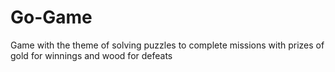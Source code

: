 # Go-Game
Game with the theme of solving puzzles to complete missions with prizes of gold for winnings and wood for defeats
